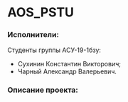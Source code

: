 # AOS_PSTU
### Исполнители:
Студенты группы АСУ-19-1бзу:
- Сухинин Константин Викторович;
- Чарный Александр Валерьевич.

### Описание проекта:

